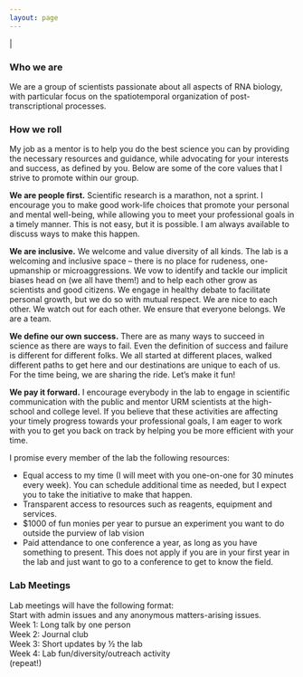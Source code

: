 ```yaml
---
layout: page
---
```

|

### Who we are
We are a group of scientists passionate about all aspects of RNA biology, with particular focus on the spatiotemporal organization of post-transcriptional processes.  

### How we roll
My job as a mentor is to help you do the best science you can by providing the necessary resources and guidance, while advocating for your interests and success, as defined by you. Below are some of the core values that I strive to promote within our group.  

**We are people first.** Scientific research is a marathon, not a sprint. I encourage you to make good work-life choices that promote your personal and mental well-being, while allowing you to meet your professional goals in a timely manner. This is not easy, but it is possible. I am always available to discuss ways to make this happen.  

**We are inclusive.** We welcome and value diversity of all kinds. The lab is a welcoming and inclusive space – there is no place for rudeness, one-upmanship or microaggressions. We vow to identify and tackle our implicit biases head on (we all have them!) and to help each other grow as scientists and good citizens. We engage in healthy debate to facilitate personal growth, but we do so with mutual respect. We are nice to each other. We watch out for each other. We ensure that everyone belongs. We are a team.  

**We define our own success.** There are as many ways to succeed in science as there are ways to fail. Even the definition of success and failure is different for different folks. We all started at different places, walked different paths to get here and our destinations are unique to each of us. For the time being, we are sharing the ride. Let’s make it fun!  

**We pay it forward.** I encourage everybody in the lab to engage in scientific communication with the public and mentor URM scientists at the high-school and college level. If you believe that these activities are affecting your timely progress towards your professional goals, I am eager to work with you to get you back on track by helping you be more efficient with your time.  

I promise every member of the lab the following resources: 
*	Equal access to my time (I will meet with you one-on-one for 30 minutes every week). You can schedule additional time as needed, but I expect you to take the initiative to make that happen. 
*	Transparent access to resources such as reagents, equipment and services. 
*	$1000 of fun monies per year to pursue an experiment you want to do outside the purview of lab vision
*	Paid attendance to one conference a year, as long as you have something to present. This does not apply if you are in your first year in the lab and just want to go to a conference to get to know the field.  

### Lab Meetings
Lab meetings will have the following format:  
Start with admin issues and any anonymous matters-arising issues.   
Week 1: Long talk by one person  
Week 2: Journal club  
Week 3: Short updates by ½ the lab  
Week 4: Lab fun/diversity/outreach activity  
(repeat!)  
